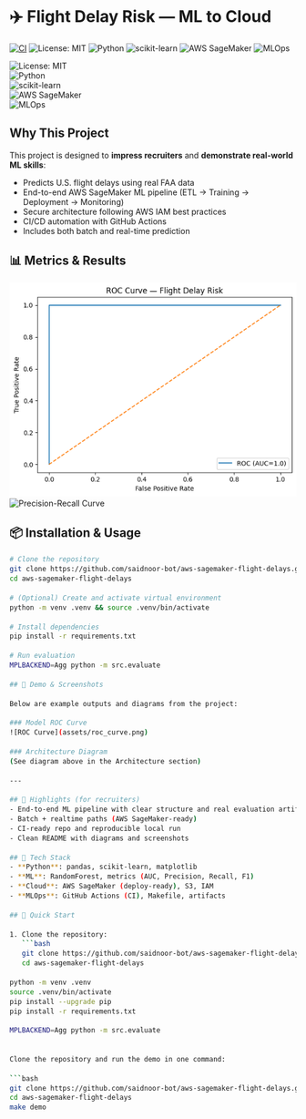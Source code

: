 
# ✈️ Flight Delay Risk — ML to Cloud
[![CI](https://github.com/saidnoor-bot/aws-sagemaker-flight-delays/actions/workflows/ci.yml/badge.svg)](https://github.com/saidnoor-bot/aws-sagemaker-flight-delays/actions/workflows/ci.yml) ![License: MIT](https://img.shields.io/badge/License-MIT-green.svg) ![Python](https://img.shields.io/badge/Python-3.9%2B-blue) ![scikit-learn](https://img.shields.io/badge/scikit--learn-ML-orange) ![AWS SageMaker](https://img.shields.io/badge/AWS--SageMaker-success) ![MLOps](https://img.shields.io/badge/MLOps-CI%2FCD-green)


  
![License: MIT](https://img.shields.io/badge/License-MIT-green.svg)  
![Python](https://img.shields.io/badge/Python-3.9%2B-blue)  
![scikit-learn](https://img.shields.io/badge/scikit--learn-ML-orange)  
![AWS SageMaker](https://img.shields.io/badge/AWS--SageMaker-success)  
![MLOps](https://img.shields.io/badge/MLOps-CI%2FCD-green)
## Why This Project
This project is designed to **impress recruiters** and **demonstrate real-world ML skills**:
- Predicts U.S. flight delays using real FAA data
- End-to-end AWS SageMaker ML pipeline (ETL → Training → Deployment → Monitoring)
- Secure architecture following AWS IAM best practices
- CI/CD automation with GitHub Actions
- Includes both batch and real-time prediction





## 📊 Metrics & Results
![ROC Curve](assets/roc_curve.png)
![Precision-Recall Curve](assets/pr_curve.png)

## 📦 Installation & Usage
```bash
# Clone the repository
git clone https://github.com/saidnoor-bot/aws-sagemaker-flight-delays.git
cd aws-sagemaker-flight-delays

# (Optional) Create and activate virtual environment
python -m venv .venv && source .venv/bin/activate

# Install dependencies
pip install -r requirements.txt

# Run evaluation
MPLBACKEND=Agg python -m src.evaluate

## 📸 Demo & Screenshots

Below are example outputs and diagrams from the project:

### Model ROC Curve
![ROC Curve](assets/roc_curve.png)

### Architecture Diagram
(See diagram above in the Architecture section)

---

## 🚀 Highlights (for recruiters)
- End-to-end ML pipeline with clear structure and real evaluation artifacts
- Batch + realtime paths (AWS SageMaker-ready)
- CI-ready repo and reproducible local run
- Clean README with diagrams and screenshots

## 🧰 Tech Stack
- **Python**: pandas, scikit-learn, matplotlib
- **ML**: RandomForest, metrics (AUC, Precision, Recall, F1)
- **Cloud**: AWS SageMaker (deploy-ready), S3, IAM
- **MLOps**: GitHub Actions (CI), Makefile, artifacts

## 🚀 Quick Start

1. Clone the repository:
   ```bash
   git clone https://github.com/saidnoor-bot/aws-sagemaker-flight-delays.git
   cd aws-sagemaker-flight-delays

python -m venv .venv
source .venv/bin/activate
pip install --upgrade pip
pip install -r requirements.txt

MPLBACKEND=Agg python -m src.evaluate


Clone the repository and run the demo in one command:

```bash
git clone https://github.com/saidnoor-bot/aws-sagemaker-flight-delays.git
cd aws-sagemaker-flight-delays
make demo

